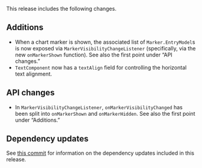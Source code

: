 This release includes the following changes.

## Additions

- When a chart marker is shown, the associated list of `Marker.EntryModel`s is now exposed via `MarkerVisibilityChangeListener` (specifically, via the new `onMarkerShown` function). See also the first point under “API changes.”
- `TextComponent` now has a `textAlign` field for controlling the horizontal text alignment.

## API changes

- In `MarkerVisibilityChangeListener`, `onMarkerVisibilityChanged` has been split into `onMarkerShown` and `onMarkerHidden`. See also the first point under “Additions.”

## Dependency updates

See [this commit](https://github.com/patrykandpatryk/vico/commit/d494985a885bacd6720ac41c8d3ba9b09970d489) for information on the dependency updates included in this release.
